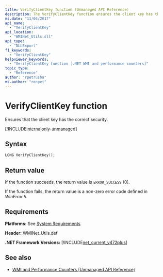 ```yaml
---
title: VerifyClientKey function (Unmanaged API Reference)
description: The VerifyClientKey function ensures the client key has the correct security.
ms.date: "11/06/2017"
api_name: 
  - "VerifyClientKey"
api_location: 
  - "WMINet_Utils.dll"
api_type: 
  - "DLLExport"
f1_keywords: 
  - "VerifyClientKey"
helpviewer_keywords: 
  - "VerifyClientKey function [.NET WMI and performance counters]"
topic_type: 
  - "Reference"
author: "rpetrusha"
ms.author: "ronpet"
---
```

# VerifyClientKey function
Ensures that the client key has the correct security.  
  
[!INCLUDE[internalonly-unmanaged](../../../../includes/internalonly-unmanaged.md)]
  
## Syntax  
  
```cpp  
LONG VerifyClientKey(); 
```  

## Return value

If the function succeeds, the return value is `ERROR_SUCCESS` (0).

If the function fails, the return value is a non-zero error code defined in *WinError.h*.

## Requirements  
 **Platforms:** See [System Requirements](../../../../docs/framework/get-started/system-requirements.md).  
  
 **Header:** WMINet_Utils.def  
  
 **.NET Framework Versions:** [!INCLUDE[net_current_v472plus](../../../../includes/net-current-v472plus.md)]  
  
## See also

- [WMI and Performance Counters (Unmanaged API Reference)](index.md)
